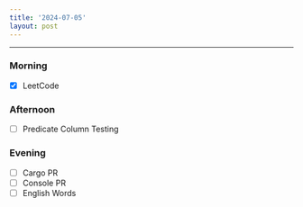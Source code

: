 ```yaml
---
title: '2024-07-05'
layout: post
---
```


---

### Morning

- [x] LeetCode

### Afternoon

- [ ] Predicate Column Testing

### Evening

- [ ] Cargo PR
- [ ] Console PR
- [ ] English Words
